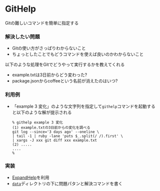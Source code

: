 # GitHelp

Gitの難しいコマンドを簡単に指定する

### 解決したい問題

* Gitの使い方がさっぱりわからないこと
* ちょっとしたことでもどうコマンドを使えば良いのかわからないこと

以下のような処理をGitでどうやって実行するかを教えてくれる

* example.txtは3日前からどう変わった?
* package.jsonからcoffeeという名前が消えたのはいつ?

### 利用例

* 「example 3 変化」のような文字列を指定して```githelp```コマンドを起動すると以下のような解が提示される

    ```
    % githelp example 3 変化
    (1) example.txtの3日前からの変化を調べる
    git log --since='3 days ago' --oneline \
    | tail -1 | ruby -lane 'puts $_.split(/ /).first' \
    | xargs -J xxx git diff xxx example.txt
    (2) .....
    ....
    %
    ```

### 実装

* [ExpandHelp](https://github.com/masui/expand_ruby)を利用
* [```data```](https://github.com/masui/GitHelp/tree/master/data)ディレクトリの下に問題パタンと解決コマンドを書く

    

  